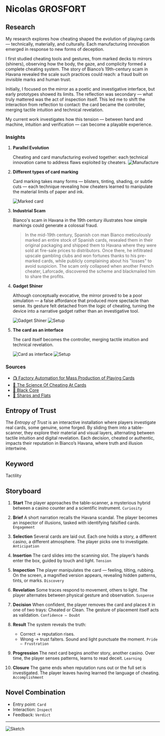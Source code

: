 # Nicolas GROSFORT

## Research

My research explores how cheating shaped the evolution of playing cards — technically, materially, and culturally. Each manufacturing innovation emerged in response to new forms of deception.

I first studied cheating tools and gestures, from marked decks to mirrors (shiners), observing how the body, the gaze, and complicity formed a complete cheating system. The story of Bianco’s 19th-century scam in Havana revealed the scale such practices could reach: a fraud built on invisible marks and human trust.

Initially, I focused on the mirror as a poetic and investigative interface, but early prototypes showed its limits. The reflection was secondary — what truly mattered was the act of inspection itself. This led me to shift the interaction from reflection to contact: the card became the controller, merging tactile intuition and technical revelation.

My current work investigates how this tension — between hand and machine, intuition and verification — can become a playable experience.

### Insights

1. **Parallel Evolution**

    Cheating and card manufacturing evolved together: each technical innovation came to address flaws exploited by cheaters.
    ![Manufacture](manufacture.png)

2. **Different types of card marking**

    Card marking takes many forms — blisters, tinting, shading, or subtle cuts — each technique revealing how cheaters learned to manipulate the material limits of paper and ink.

    ![Marked card](marked-cards.png)

3. **Industrial Scam**

    Bianco's scam in Havana in the 19th century illustrates how simple markings could generate a colossal fraud.

    > In the mid-19th century, Spanish con man Bianco meticulously marked an entire stock of Spanish cards, resealed them in their original packaging and shipped them to Havana where they were sold at fire-sale prices to distributors. Once there, he infiltrated upscale gambling clubs and won fortunes thanks to his pre-marked cards, while publicly complaining about his "losses" to avoid suspicion. The scam only collapsed when another French cheater, Laforcade, discovered the scheme and blackmailed him to share the profits.

4. **Gadget Shiner**

    Although conceptually evocative, the mirror proved to be a poor simulation — a false affordance that produced more spectacle than sense. Its gesture felt detached from the logic of cheating, turning the device into a narrative gadget rather than an investigative tool.

    ![Gadget Shiner](gadget-shiner-action.gif)
    ![Setup](gadger-shiner-setup.jpg)

5. **The card as an interface**

    The card itself becomes the controller, merging tactile intuition and technical revelation.

    ![Card as interface](card-as-interface-action.gif)
    ![Setup](card-as-interface-setup.jpg)

### Sources

- [📺 Factory Automation for Mass Production of Playing Cards](https://youtube.com/watch?v=JpaNgAX60W8&si=SHZ5Mh_qh8YfJg8M)
- [📰 The Science Of Cheating At Cards](https://www.inventionandtech.com/content/science-cheating-cards-1)
- [📰 Black Core](https://cardprintpros.com/printing-academy/black-core-cardstock/)
- [📘 Sharps and Flats](https://www.gutenberg.org/files/41169/41169-h/41169-h.htm)

## Entropy of Trust

The *Entropy of Trust* is an interactive installation where players investigate real cards, some genuine, some forged.
By sliding them into a table-scanner, they explore their material and visual layers, alternating between tactile intuition and digital revelation. Each decision, cheated or authentic, impacts their reputation in Bianco’s Havana, where truth and illusion intertwine.

## Keyword

Tactility

## Storyboard

 1. **Start**
    The player approaches the table-scanner, a mysterious hybrid between a casino counter and a scientific instrument.
    `Curiosity`

 2. **Brief**
    A short narration recalls the Havana scandal. The player becomes an inspector of illusions, tasked with identifying falsified cards.
    `Engagement`

 3. **Selection**
    Several cards are laid out. Each one holds a story, a different casino, a different atmosphere. The player picks one to investigate.
    `Anticipation`

 4. **Insertion**
    The card slides into the scanning slot. The player’s hands enter the box, guided by touch and light.
    `Tension`

 5. **Inspection**
    The player manipulates the card — feeling, tilting, rubbing. On the screen, a magnified version appears, revealing hidden patterns, tints, or marks.
    `Discovery`

 6. **Revelation**
    Some traces respond to movement, others to light. The player alternates between physical gesture and observation.
    `Suspense`

 7. **Decision**
    When confident, the player removes the card and places it in one of two trays: Cheated or Clean.
    The gesture of placement itself acts as validation.
    `Confidence – Doubt`

 8. **Result**
    The system reveals the truth:
    - Correct → reputation rises.
    - Wrong → trust falters.
    Sound and light punctuate the moment.
    `Pride – Frustration`

 9. **Progression**
    The next card begins another story, another casino. Over time, the player senses patterns, learns to read deceit.
    `Learning`

 10. **Closure**
    The game ends when reputation runs out or the full set is investigated.
    The player leaves having learned the language of cheating.
    `Accomplishment`

## Novel Combination

- Entry point: `Card`
- Interaction: `Inspect`
- Feedback: `Verdict`
---
![Sketch](entropy-of-trust-sketch.png)
